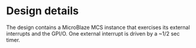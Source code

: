 # Design details
The design contains a MicroBlaze MCS instance that exercises its external
interrupts and the GPI/O. One external interrupt is driven by a ~1/2 sec
timer.

